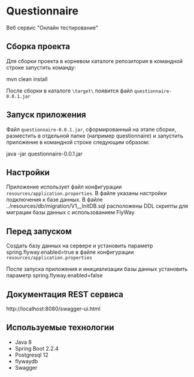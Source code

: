 # Questionnaire
Веб сервис "Онлайн тестирование"

Сборка проекта
------
Для сборки проекта в корневом каталоге репозитория в командной строке запустить команду:

mvn clean install

После сборки в каталоге `\target\` появится файл `questionnaire-0.0.1.jar`

Запуск приложения
------
Файл `questionnaire-0.0.1.jar`, сформированный на этапе сборки, разместить в отдельной папке (например questionnaire)
и запустить приложение в командной строке следующим образом:

java -jar questionnaire-0.0.1.jar

Настройки
------
Приложение использует файл конфигурации `resources/application.properties`. 
В файле указаны настройки подключения к базе данных.
В файле ../resources/db/migration/V1__InitDB.sql расположены DDL скрипты для миграции базы данных c использованием FlyWay

Перед запуском 
-------
Создать базу данных на сервере и установить параметр spring.flyway.enabled=true в файле конфигурации `resources/application.properties` 

После запуска приложения и инициализации базы данных установить параметр spring.flyway.enabled=false

Документация REST сервиса
------
http://localhost:8080/swagger-ui.html

Используемые технологии
-------
* Java 8
* Spring Boot 2.2.4
* Postgresql 12
* flywaydb
* Swagger



